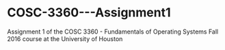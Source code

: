 # COSC-3360---Assignment1
Assignment 1 of the COSC 3360 - Fundamentals of Operating Systems Fall 2016 course at the University of Houston
